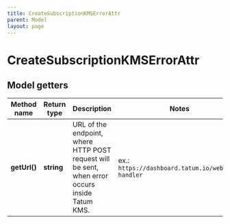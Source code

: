 ```yaml
---
title: CreateSubscriptionKMSErrorAttr
parent: Model
layout: page
---
```


# CreateSubscriptionKMSErrorAttr

## Model getters

Method name | Return type | Description | Notes
------------ | ------------- | ------------- | -------------
**getUrl()** | **string** | URL of the endpoint, where HTTP POST request will be sent, when error occurs inside Tatum KMS. | ex.: `https://dashboard.tatum.io/webhook-handler`

